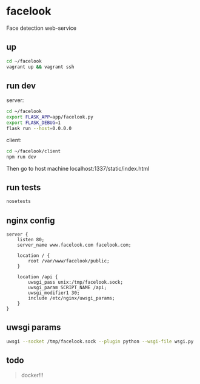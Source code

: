 # facelook
Face detection web-service

## up
```bash
cd ~/facelook
vagrant up && vagrant ssh
```

## run dev
server:
```bash
cd ~/facelook
export FLASK_APP=app/facelook.py
export FLASK_DEBUG=1
flask run --host=0.0.0.0
```
client:
```bash
cd ~/facelook/client
npm run dev
```
Then go to host machine localhost:1337/static/index.html

## run tests
```bash
nosetests
```

## nginx config
```
server {
    listen 80;
    server_name www.facelook.com facelook.com;
    
    location / {
        root /var/www/facelook/public;
    }

    location /api {
        uwsgi_pass unix:/tmp/facelook.sock;
        uwsgi_param SCRIPT_NAME /api; 
        uwsgi_modifier1 30;
        include /etc/nginx/uwsgi_params;
    }
}
```

## uwsgi params
```sh
uwsgi --socket /tmp/facelook.sock --plugin python --wsgi-file wsgi.py  --uid www-data --gid www-data
```

## todo
>docker!!!
